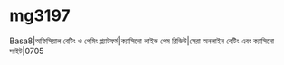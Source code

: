 # mg3197
Basa8|অফিসিয়াল বেটিং ও গেমিং প্ল্যাটফর্ম|ক্যাসিনো লাইভ গেম রিভিউ|সেরা অনলাইন বেটিং এবং ক্যাসিনো সাইট|0705   
